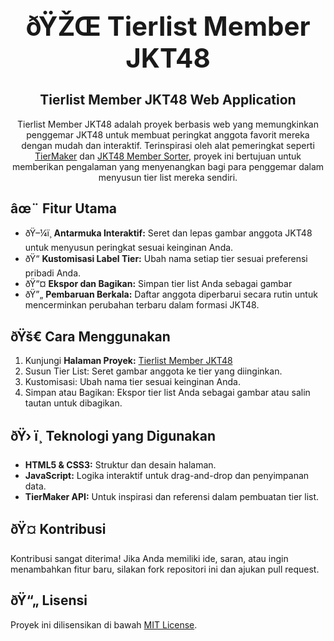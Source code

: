 ﻿<div align="center">
  <h1 style="font-size: 3em">ðŸŽŒ Tierlist Member JKT48</h1>
</div>

<div align="center">
  <h2>Tierlist Member JKT48 Web Application</h2>
  <p>
    Tierlist Member JKT48 adalah proyek berbasis web yang memungkinkan penggemar JKT48 untuk membuat peringkat anggota favorit mereka dengan mudah dan interaktif. Terinspirasi oleh alat pemeringkat seperti <a href="https://tiermaker.com/">TierMaker</a> dan <a href="https://jkt48membersorter.vercel.app">JKT48 Member Sorter</a>, proyek ini bertujuan untuk memberikan pengalaman yang menyenangkan bagi para penggemar dalam menyusun tier list mereka sendiri.
  </p>
</div>

## âœ¨ Fitur Utama

<div>
  <ul>
    <li>ðŸ–¼ï¸ <strong>Antarmuka Interaktif:</strong> Seret dan lepas gambar anggota JKT48 untuk menyusun peringkat sesuai keinginan Anda.</li>
    <li>ðŸ“ <strong>Kustomisasi Label Tier:</strong> Ubah nama setiap tier sesuai preferensi pribadi Anda.</li>
    <li>ðŸ“¤ <strong>Ekspor dan Bagikan:</strong> Simpan tier list Anda sebagai gambar</li>
    <li>ðŸ”„ <strong>Pembaruan Berkala:</strong> Daftar anggota diperbarui secara rutin untuk mencerminkan perubahan terbaru dalam formasi JKT48.</li>
  </ul>
</div>

## ðŸš€ Cara Menggunakan

<div>
  <ol>
    <li>Kunjungi <strong>Halaman Proyek:</strong> <a href="https://tierlist-member-jkt-48.vercel.app">Tierlist Member JKT48</a></li>
    <li>Susun Tier List: Seret gambar anggota ke tier yang diinginkan.</li>
    <li>Kustomisasi: Ubah nama tier sesuai keinginan Anda.</li>
    <li>Simpan atau Bagikan: Ekspor tier list Anda sebagai gambar atau salin tautan untuk dibagikan.</li>
  </ol>
</div>

## ðŸ› ï¸ Teknologi yang Digunakan

<div>
  <ul>
    <li><strong>HTML5 & CSS3:</strong> Struktur dan desain halaman.</li>
    <li><strong>JavaScript:</strong> Logika interaktif untuk drag-and-drop dan penyimpanan data.</li>
    <li><strong>TierMaker API:</strong> Untuk inspirasi dan referensi dalam pembuatan tier list.</li>
  </ul>
</div>

## ðŸ¤ Kontribusi

<div>
  <p>
    Kontribusi sangat diterima! Jika Anda memiliki ide, saran, atau ingin menambahkan fitur baru, silakan fork repositori ini dan ajukan pull request.
  </p>
</div>

## ðŸ“„ Lisensi

<div>
  <p>
    Proyek ini dilisensikan di bawah <a href="https://github.com/MrcellSbst/Tierlist-Member-JKT48/blob/main/LICENSE.txt">MIT License</a>.
  </p>
</div>
